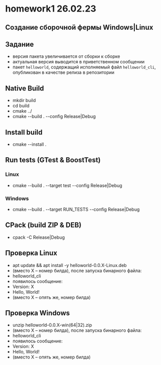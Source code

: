 # homework1 26.02.23
## Создание сборочной фермы Windows|Linux

## Задание
+ версия пакета увеличивается от сборки к сборке
+ актуальная версия выводится в приветственном сообщении
+ пакет `helloworld`, содержащий исполняемый файл `helloworld_cli`, опубликован в качестве релиза в репозитории

## Native Build
+ mkdir build
+ cd build
+ cmake ../
+ cmake --build . --config Release|Debug

## Install build
+ cmake --install .

## Run tests (GTest & BoostTest)
### Linux
+ cmake --build . --target test --config Release|Debug
### Windows
+ cmake --build . --target RUN_TESTS --config Release|Debug

## CPack (build ZIP & DEB)
+ cpack -C Release|Debug

## Проверка Linux
+ apt update && apt install -y helloworld-0.0.X-Linux.deb
+ (вместо X – номер билда), после запуска бинарного файла:
+ helloworld_cli
+ появилось сообщение:
+ Version: X
+ Hello, World!
+ (вместо X – опять же, номер билда)

## Проверка Windows
+ unzip helloworld-0.0.X-win(64|32).zip
+ (вместо X – номер билда), после запуска бинарного файла:
+ helloworld_cli
+ появилось сообщение:
+ Version: X
+ Hello, World!
+ (вместо X – опять же, номер билда)